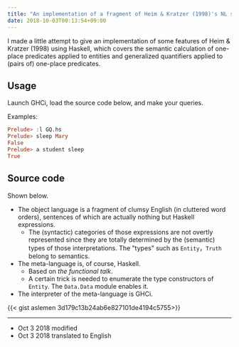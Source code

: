 ```yaml
---
title: "An implementation of a fragment of Heim & Kratzer (1998)'s NL semantics"
date: 2018-10-03T00:13:54+09:00
---
```


I made a little attempt to give an implementation of some features of 
Heim &amp; Kratzer (1998) using Haskell,
which covers 
the semantic calculation of one-place predicates applied to entities and
generalized quantifiers applied to (pairs of) one-place predicates.

## Usage
Launch GHCi, load the source code below, and make your queries.

Examples:
```Haskell
Prelude> :l GQ.hs
Prelude> sleep Mary
False
Prelude> a student sleep
True
```

## Source code
Shown below.

- The object language is a fragment of clumsy English 
  (in cluttered word orders),
  sentences of which are actually nothing but Haskell expressions.
    - The (syntactic) categories of those expressions 
        are not overtly represented 
        since they are totally determined by the (semantic) types 
	of those interpretations.
       The "types" such as `Entity`，`Truth` belong to semantics.
- The meta-language is, of course, Haskell.
    - Based on _the functional talk_.
    - A certain trick is needed to enumerate the type constructors of
      `Entity`. The `Data.Data` module enables it.
- The interpreter of the meta-language is GHCi.

{{< gist aslemen 3d179c13b24ab6e827101de4194c5755>}}

---

- Oct 3 2018 modified
- Oct 3 2018 translated to English
